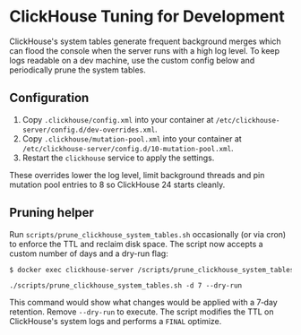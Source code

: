 # ClickHouse Tuning for Development

ClickHouse's system tables generate frequent background merges which can flood the console when the server runs with a high log level. To keep logs readable on a dev machine, use the custom config below and periodically prune the system tables.

## Configuration

1. Copy `.clickhouse/config.xml` into your container at `/etc/clickhouse-server/config.d/dev-overrides.xml`.
2. Copy `.clickhouse/mutation-pool.xml` into your container at `/etc/clickhouse-server/config.d/10-mutation-pool.xml`.
3. Restart the `clickhouse` service to apply the settings.

These overrides lower the log level, limit background threads and pin mutation pool entries to 8 so ClickHouse 24 starts cleanly.

## Pruning helper

Run `scripts/prune_clickhouse_system_tables.sh` occasionally (or via cron) to enforce the TTL and reclaim disk space. The script now accepts a custom number of days and a dry-run flag:

```bash
$ docker exec clickhouse-server /scripts/prune_clickhouse_system_tables.sh
```

```
./scripts/prune_clickhouse_system_tables.sh -d 7 --dry-run
```
This command would show what changes would be applied with a 7‑day retention. Remove `--dry-run` to execute. The script modifies the TTL on ClickHouse's system logs and performs a `FINAL` optimize.
